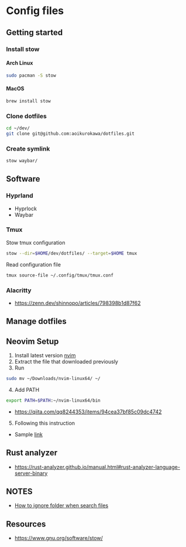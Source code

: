 # Config files

## Getting started

### Install stow

#### Arch Linux

```bash
sudo pacman -S stow
```

#### MacOS

```bash
brew install stow
```

### Clone dotfiles

```bash
cd ~/dev/
git clone git@github.com:aoikurokawa/dotfiles.git 
```

### Create symlink

```bash
stow waybar/
```

## Software

### Hyprland

- Hyprlock
- Waybar

### Tmux

Stow tmux configuration

```bash
stow --dir=$HOME/dev/dotfiles/ --target=$HOME tmux
```

Read configuration file

```bash
tmux source-file ~/.config/tmux/tmux.conf
```

### Alacritty
- https://zenn.dev/shinnopo/articles/798398b1d87f62

## Manage dotfiles

## Neovim Setup

1. Install latest version [nvim](https://github.com/neovim/neovim/releases/tag/stable)
2. Extract the file that downloaded previously
3. Run
```bash
sudo mv ~/Downloads/nvim-linux64/ ~/
```
4. Add PATH
```bash
export PATH=$PATH:~/nvim-linux64/bin
```
* https://qiita.com/qq8244353/items/94cea37bf85c09dc4742

5. Following this instruction


- Sample [link](https://www.youtube.com/watch?v=stqUbv-5u2s)

## Rust analyzer
- https://rust-analyzer.github.io/manual.html#rust-analyzer-language-server-binary


## NOTES
- [How to ignore folder when search files](https://stackoverflow.com/questions/68563040/how-to-make-telescope-ignore-files-inside-node-modules)

## Resources
- https://www.gnu.org/software/stow/
